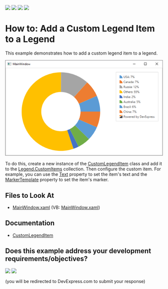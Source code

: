 <!-- default badges list -->
![](https://img.shields.io/endpoint?url=https://codecentral.devexpress.com/api/v1/VersionRange/128568410/21.1.5%2B)
[![](https://img.shields.io/badge/Open_in_DevExpress_Support_Center-FF7200?style=flat-square&logo=DevExpress&logoColor=white)](https://supportcenter.devexpress.com/ticket/details/T377606)
[![](https://img.shields.io/badge/📖_How_to_use_DevExpress_Examples-e9f6fc?style=flat-square)](https://docs.devexpress.com/GeneralInformation/403183)
[![](https://img.shields.io/badge/💬_Leave_Feedback-feecdd?style=flat-square)](#does-this-example-address-your-development-requirementsobjectives)
<!-- default badges end -->
# How to: Add a Custom Legend Item to a Legend


This example demonstrates how to add a custom legend item to a legend.

![custom-legend-item-in-a-legend](img/custom-legend-item-in-a-legend.png)

To do this, create a new instance of the [CustomLegendItem](https://docs.devexpress.com/WPF/DevExpress.Xpf.Charts.CustomLegendItem) class and add it to the [Legend.CustomItems](https://docs.devexpress.com/WPF/DevExpress.Xpf.Charts.Legend.CustomItems) collection. Then configure the custom item. For example, you can use the [Text](https://docs.devexpress.com/WPF/DevExpress.Xpf.Charts.CustomLegendItem.Text) property to set the item's text and the [MarkerTemplate](https://docs.devexpress.com/WPF/DevExpress.Xpf.Charts.CustomLegendItem.MarkerTemplate) property to set the item's marker.


<!-- default file list -->
## Files to Look At

* [MainWindow.xaml](./CS/CustomLegendItemSample/MainWindow.xaml) (VB: [MainWindow.xaml](./VB/CustomLegendItemSample/MainWindow.xaml))
<!-- default file list end -->

## Documentation 

- [CustomLegendItem](https://docs.devexpress.com/WPF/DevExpress.Xpf.Charts.CustomLegendItem)
<!-- feedback -->
## Does this example address your development requirements/objectives?

[<img src="https://www.devexpress.com/support/examples/i/yes-button.svg"/>](https://www.devexpress.com/support/examples/survey.xml?utm_source=github&utm_campaign=how-to-add-a-custom-legend-item-to-a-legend-t377606&~~~was_helpful=yes) [<img src="https://www.devexpress.com/support/examples/i/no-button.svg"/>](https://www.devexpress.com/support/examples/survey.xml?utm_source=github&utm_campaign=how-to-add-a-custom-legend-item-to-a-legend-t377606&~~~was_helpful=no)

(you will be redirected to DevExpress.com to submit your response)
<!-- feedback end -->

